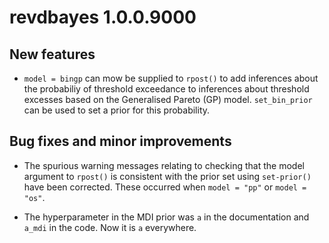# revdbayes 1.0.0.9000

## New features

* `model = bingp` can mow be supplied to `rpost()` to add inferences about the
  probabiliy of threshold exceedance to inferences about threshold excesses 
  based on the Generalised Pareto (GP) model.  `set_bin_prior` can be used to 
  set a prior for this probability.

## Bug fixes and minor improvements

* The spurious warning messages relating to checking that the model argument
  to `rpost()` is consistent with the prior set using `set-prior()` have been 
  corrected.  These occurred when `model = "pp"` or `model = "os"`.
  
* The hyperparameter in the MDI prior was `a` in the documentation and `a_mdi`
  in the code.  Now it is `a` everywhere.
